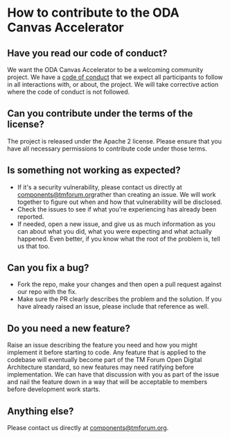 # How to contribute to the ODA Canvas Accelerator

## Have you read our code of conduct?

We want the ODA Canvas Accelerator to be a welcoming community project. We have a [code of conduct](code-of-conduct.md) that we expect all participants to follow in all interactions with, or about, the project. We will take corrective action where the code of conduct is not followed.

## Can you contribute under the terms of the license?

The project is released under the Apache 2 license. Please ensure that you have all necessary permissions to contribute code under those terms.

## Is something not working as expected?

- If it's a security vulnerability, please contact us directly at [components@tmforum.org](mailto:components@tmforum.org)rather than creating an issue. We will work together to figure out when and how that vulnerability will be disclosed.
- Check the issues to see if what you're experiencing has already been reported.
- If needed, open a new issue, and give us as much information as you can about what you did, what you were expecting and what actually happened. Even better, if you know what the root of the problem is, tell us that too.

## Can you fix a bug?

- Fork the repo, make your changes and then open a pull request against our repo with the fix.
- Make sure the PR clearly describes the problem and the solution. If you have already raised an issue, please include that reference as well.

## Do you need a new feature?

Raise an issue describing the feature you need and how you might implement it before starting to code. Any feature that is applied to the codebase will eventually become part of the TM Forum Open Digital Architecture standard, so new features may need ratifying before implementation. We can have that discussion with you as part of the issue and nail the feature down in a way that will be acceptable to members before development work starts.

## Anything else?

Please contact us directly at [components@tmforum.org](mailto:components@tmforum.org).



